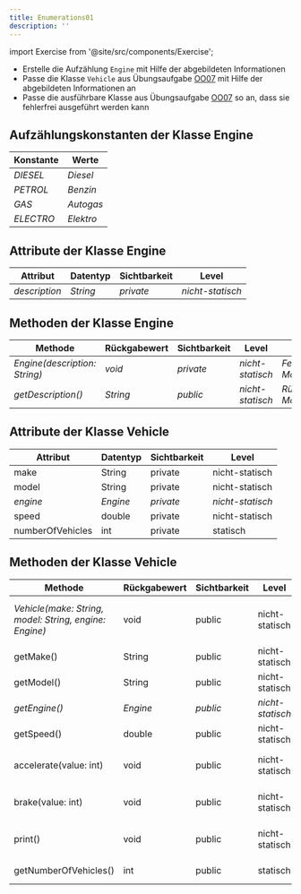 ```yaml
---
title: Enumerations01
description: ''
---
```


import Exercise from '@site/src/components/Exercise';

- Erstelle die Aufzählung `Engine` mit Hilfe der abgebildeten Informationen
- Passe die Klasse `Vehicle` aus Übungsaufgabe [OO07](../oo/oo07.md) mit
  Hilfe der abgebildeten Informationen an
- Passe die ausführbare Klasse aus Übungsaufgabe [OO07](../oo/oo07.md) so an,
  dass sie fehlerfrei ausgeführt werden kann

## Aufzählungskonstanten der Klasse Engine

| Konstante | Werte     |
| --------- | --------- |
| _DIESEL_  | _Diesel_  |
| _PETROL_  | _Benzin_  |
| _GAS_     | _Autogas_ |
| _ELECTRO_ | _Elektro_ |

## Attribute der Klasse Engine

| Attribut      | Datentyp | Sichtbarkeit | Level            |
| ------------- | -------- | ------------ | ---------------- |
| _description_ | _String_ | _private_    | _nicht-statisch_ |

## Methoden der Klasse Engine

| Methode                       | Rückgabewert | Sichtbarkeit | Level            | Beschreibung                        |
| ----------------------------- | ------------ | ------------ | ---------------- | ----------------------------------- |
| _Engine(description: String)_ | _void_       | _private_    | _nicht-statisch_ | _Festlegen der Motorenbeschreibung_ |
| _getDescription()_            | _String_     | _public_     | _nicht-statisch_ | _Rückgabe der Motorenbeschreibung_  |

## Attribute der Klasse Vehicle

| Attribut         | Datentyp | Sichtbarkeit | Level            |
| ---------------- | -------- | ------------ | ---------------- |
| make             | String   | private      | nicht-statisch   |
| model            | String   | private      | nicht-statisch   |
| _engine_         | _Engine_ | _private_    | _nicht-statisch_ |
| speed            | double   | private      | nicht-statisch   |
| numberOfVehicles | int      | private      | statisch         |

## Methoden der Klasse Vehicle

| Methode                                                | Rückgabewert | Sichtbarkeit | Level            | Beschreibung                                            |
| ------------------------------------------------------ | ------------ | ------------ | ---------------- | ------------------------------------------------------- |
| _Vehicle(make: String, model: String, engine: Engine)_ | void         | public       | nicht-statisch   | _Festlegen des Herstellers, des Modells und des Motors_ |
| getMake()                                              | String       | public       | nicht-statisch   | Rückgabe des Herstellers                                |
| getModel()                                             | String       | public       | nicht-statisch   | Rückgabe des Modells                                    |
| _getEngine()_                                          | _Engine_     | _public_     | _nicht-statisch_ | _Rückgabe des Motors_                                   |
| getSpeed()                                             | double       | public       | nicht-statisch   | Rückgabe der Geschwindigkeit                            |
| accelerate(value: int)                                 | void         | public       | nicht-statisch   | Erhöhung der Geschwindigkeit um den eingehenden Wert    |
| brake(value: int)                                      | void         | public       | nicht-statisch   | Reduzierung der Geschwindigkeit um den eingehenden Wert |
| print()                                                | void         | public       | nicht-statisch   | _Ausgabe: Hersteller Modell (Motorenbeschreibung)_      |
| getNumberOfVehicles()                                  | int          | public       | statisch         | Rückgabe der Anzahl Fahrzeuge                           |

<Exercise pullRequest="34" branchSuffix="enums/01" />
